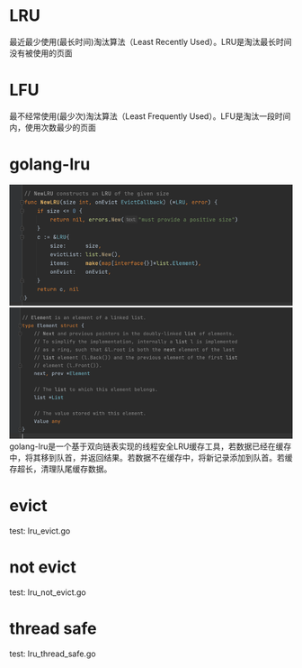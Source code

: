 # LRU
最近最少使用(最长时间)淘汰算法（Least Recently Used）。LRU是淘汰最长时间没有被使用的页面

# LFU
最不经常使用(最少次)淘汰算法（Least Frequently Used）。LFU是淘汰一段时间内，使用次数最少的页面

# golang-lru
![img.png](images/img.png)
![img_1.png](images/img_1.png)
golang-lru是一个基于双向链表实现的线程安全LRU缓存工具，若数据已经在缓存中，将其移到队首，并返回结果。若数据不在缓存中，将新记录添加到队首。若缓存超长，清理队尾缓存数据。


# evict
test: lru_evict.go
# not evict
test: lru_not_evict.go
# thread safe
test: lru_thread_safe.go